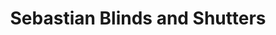 ---
title: "Sebastian Blinds and Shutters"
url: /sebastian/sebastian-blinds-and-shutters/
shop: Jalousien
---